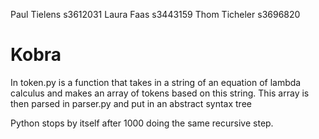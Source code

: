 Paul Tielens s3612031
Laura Faas s3443159
Thom Ticheler s3696820

# Kobra

In token.py is a function that takes in a string of an equation of lambda calculus and makes an array of tokens based on this string. 
This array is then parsed in parser.py and put in an abstract syntax tree

Python stops by itself after 1000 doing the same recursive step.